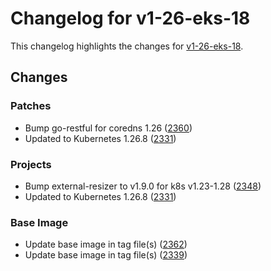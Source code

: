# Changelog for v1-26-eks-18

This changelog highlights the changes for [v1-26-eks-18](https://github.com/aws/eks-distro/tree/v1-26-eks-18).

## Changes

### Patches
* Bump go-restful for coredns 1.26 ([2360](https://github.com/aws/eks-distro/pull/2360))
* Updated to Kubernetes 1.26.8 ([2331](https://github.com/aws/eks-distro/pull/2331))

### Projects
* Bump external-resizer to v1.9.0 for k8s v1.23-1.28 ([2348](https://github.com/aws/eks-distro/pull/2348))
* Updated to Kubernetes 1.26.8 ([2331](https://github.com/aws/eks-distro/pull/2331))

### Base Image
* Update base image in tag file(s) ([2362](https://github.com/aws/eks-distro/pull/2362))
* Update base image in tag file(s) ([2339](https://github.com/aws/eks-distro/pull/2339))

